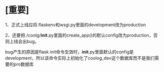 # [重要]

1、正式上线应将.flaskenv和wsgi.py里面的development改为production

2、还要把./coolg/__init__.py里面的create_app()的默认config改为production，否则上线会出bug。

bug产生的原因是flask init命令生效时，__init__.py里面默认的config是development，所以该命令实际上初始化了coolog_dev这个数据库而不是我们需要的pro数据库



